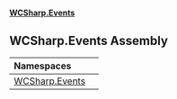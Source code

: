 #### [WCSharp.Events](README.md 'README')

## WCSharp.Events Assembly

| Namespaces | |
| :--- | :--- |
| [WCSharp.Events](WCSharp.Events.md 'WCSharp.Events') | |
